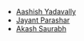 * [Aashish Yadavally](https://github.com/aashishyadavally)
* [Jayant Parashar](https://github.com/Jayant1234)
* [Akash Saurabh](https://github.com/ascoolakash)
